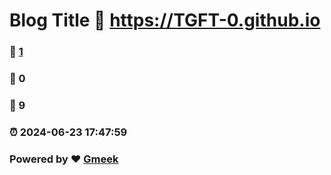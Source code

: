# Blog Title :link: https://TGFT-0.github.io 
### :page_facing_up: [1](https://TGFT-0.github.io/tag.html) 
### :speech_balloon: 0 
### :hibiscus: 9 
### :alarm_clock: 2024-06-23 17:47:59 
### Powered by :heart: [Gmeek](https://github.com/Meekdai/Gmeek)
